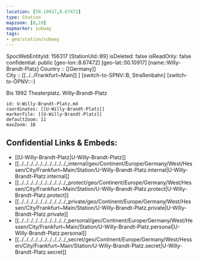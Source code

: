 ```yaml
---
location: [50.10917,8.67472] 
type: Station 
mapzoom: [8,18] 
mapmarker: subway 
tags:
- geo/station/subway
---
```

SpocWebEntityId: 156317
[StationUId::89] 
isDeleted: false
isReadOnly: false
confidential: public
[geo-lon::8.67472] 
[geo-lat::50.10917] 
[name::Willy-Brandt-Platz] 
Country :: [[Germany]]  
City :: [[../../Frankfurt~Main]] ] 
[switch-to-SPNV::B, Straßenbahn] 
[switch-to-ÖPNV::-] 

Bis 1992 Theaterplatz. Willy-Brandt-Platz

```leaflet
id: U-Willy-Brandt-Platz.md
coordinates: [[U-Willy-Brandt-Platz]] 
markerFile: [[U-Willy-Brandt-Platz]] 
defaultZoom: 11 
maxZoom: 18
```


## Confidential Links & Embeds: 
- [[U-Willy-Brandt-Platz|U-Willy-Brandt-Platz]] 
- [[../../../../../../../../../../_internal/geo/Continent/Europe/Germany/West/Hessen/City/Frankfurt~Main/Station/U-Willy-Brandt-Platz.internal|U-Willy-Brandt-Platz.internal]] 
- [[../../../../../../../../../../_protect/geo/Continent/Europe/Germany/West/Hessen/City/Frankfurt~Main/Station/U-Willy-Brandt-Platz.protect|U-Willy-Brandt-Platz.protect]] 
- [[../../../../../../../../../../_private/geo/Continent/Europe/Germany/West/Hessen/City/Frankfurt~Main/Station/U-Willy-Brandt-Platz.private|U-Willy-Brandt-Platz.private]] 
- [[../../../../../../../../../../_personal/geo/Continent/Europe/Germany/West/Hessen/City/Frankfurt~Main/Station/U-Willy-Brandt-Platz.personal|U-Willy-Brandt-Platz.personal]] 
- [[../../../../../../../../../../_secret/geo/Continent/Europe/Germany/West/Hessen/City/Frankfurt~Main/Station/U-Willy-Brandt-Platz.secret|U-Willy-Brandt-Platz.secret]] 
